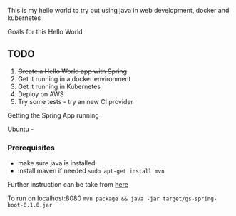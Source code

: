 This is my hello world to try out using java in web development, docker and kubernetes

Goals for this Hello World

##  TODO
1. ~~Create a Hello World app with Spring~~
2. Get it running in a docker environment
3. Get it running in Kubernetes
4. Deploy on AWS
5. Try some tests -  try an new CI provider


Getting the Spring App running

Ubuntu -
### Prerequisites
- make sure java is installed
- install maven if needed  `sudo apt-get install mvn`

Further instruction can be take from [here](https://spring.io/guides/gs/spring-boot/)


To run on localhost:8080
`mvn package && java -jar target/gs-spring-boot-0.1.0.jar`
